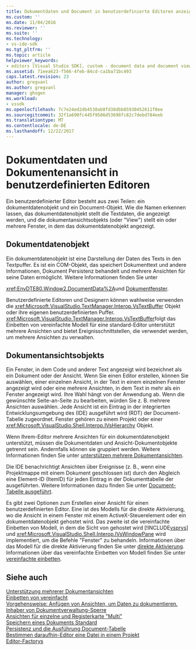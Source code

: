 ```yaml
---
title: Dokumentdaten und Document in benutzerdefinierte Editoren anzeigen | Microsoft Docs
ms.custom: ''
ms.date: 11/04/2016
ms.reviewer: ''
ms.suite: ''
ms.technology:
- vs-ide-sdk
ms.tgt_pltfrm: ''
ms.topic: article
helpviewer_keywords:
- editors [Visual Studio SDK], custom - document data and document view
ms.assetid: 71eea623-f566-4feb-84cd-ca1ba71bc493
caps.latest.revision: 23
author: gregvanl
ms.author: gregvanl
manager: ghogen
ms.workload:
- vssdk
ms.openlocfilehash: 7c7e24ed2db4538ab0fd38dbb85930452611f0ee
ms.sourcegitcommit: 32f1a690fc445f9586d53698fc82c7debd784eeb
ms.translationtype: MT
ms.contentlocale: de-DE
ms.lasthandoff: 12/22/2017
---
```

# <a name="document-data-and-document-view-in-custom-editors"></a>Dokumentdaten und Dokumentenansicht in benutzerdefinierten Editoren
Ein benutzerdefinierter Editor besteht aus zwei Teilen: ein dokumentdatenobjekt und ein Document-Objekt. Wie die Namen erkennen lassen, das dokumentdatenobjekt stellt die Textdaten, die angezeigt werden, und die dokumentansichtsobjekts (oder "View") stellt ein oder mehrere Fenster, in dem das dokumentdatenobjekt angezeigt.  
  
## <a name="document-data-object"></a>Dokumentdatenobjekt  
 Ein dokumentdatenobjekt ist eine Darstellung der Daten des Texts in den Textpuffer. Es ist ein COM-Objekt, das speichert Dokumenttext und andere Informationen, Dokument Persistenz behandelt und mehrere Ansichten für seine Daten ermöglicht. Weitere Informationen finden Sie unter  
  
 <xref:EnvDTE80.Window2.DocumentData%2A>und [Dokumentfenster](../extensibility/internals/document-windows.md).  
  
 Benutzerdefinierte Editoren und Designern können wahlweise verwenden die <xref:Microsoft.VisualStudio.TextManager.Interop.VsTextBuffer> Objekt oder ihre eigenen benutzerdefinierten Puffer. <xref:Microsoft.VisualStudio.TextManager.Interop.VsTextBuffer>folgt das Einbetten von vereinfachte Modell für eine standard-Editor unterstützt mehrere Ansichten und bietet Ereignisschnittstellen, die verwendet werden, um mehrere Ansichten zu verwalten.  
  
## <a name="document-view-object"></a>Dokumentansichtsobjekts  
 Ein Fenster, in dem Code und anderer Text angezeigt wird bezeichnet als ein Dokument oder der Ansicht. Wenn Sie einen Editor erstellen, können Sie auswählen, einer einzelnen Ansicht, in der Text in einem einzelnen Fenster angezeigt wird oder eine mehrere Ansichten, in dem Text in mehr als ein Fenster angezeigt wird. Ihre Wahl hängt von der Anwendung ab. Wenn die gewünschte Seite-an-Seite zu bearbeiten, würden Sie z. B. mehrere Ansichten auswählen. Jede Ansicht ist ein Eintrag in der integrierten Entwicklungsumgebung des (IDE) ausgeführt wird (RDT) der Document-Tabelle zugeordnet. Fenster gehören zu einem Projekt oder einer <xref:Microsoft.VisualStudio.Shell.Interop.IVsHierarchy> Objekt.  
  
 Wenn Ihrem-Editor mehrere Ansichten für ein dokumentdatenobjekt unterstützt, müssen die Dokumentdaten und Ansicht-Dokumentobjekte getrennt sein. Andernfalls können sie gruppiert werden. Weitere Informationen finden Sie unter [unterstützen mehrere Dokumentansichten](../extensibility/supporting-multiple-document-views.md).  
  
 Die IDE benachrichtigt Ansichten über Ereignisse (z. B., wenn eine Projektmappe mit einem Dokument geschlossen ist) durch den Abgleich eine Element-ID (ItemID) für jeden Eintrag in der Dokumenttabelle der ausgeführten. Weitere Informationen dazu finden Sie unter [Document-Tabelle ausgeführt](../extensibility/internals/running-document-table.md).  
  
 Es gibt zwei Optionen zum Erstellen einer Ansicht für einen benutzerdefinierten Editor. Eine ist des Modells für die direkte Aktivierung, wo die Ansicht in einem Fenster mit einem ActiveX-Steuerelement oder ein dokumentdatenobjekt gehostet wird. Das zweite ist die vereinfachte Einbetten von Modell, in dem die Sicht von gehostet wird [!INCLUDE[vsprvs](../code-quality/includes/vsprvs_md.md)] und <xref:Microsoft.VisualStudio.Shell.Interop.IVsWindowPane> wird implementiert, um die Befehle "Fenster" zu behandeln. Informationen über das Modell für die direkte Aktivierung finden Sie unter [direkte Aktivierung](../extensibility/in-place-activation.md). Informationen über das vereinfachte Einbetten von Modell finden Sie unter [vereinfachte einbetten](../extensibility/simplified-embedding.md).  
  
## <a name="see-also"></a>Siehe auch  
 [Unterstützung mehrerer Dokumentansichten](../extensibility/supporting-multiple-document-views.md)   
 [Einbetten von vereinfacht](../extensibility/simplified-embedding.md)   
 [Vorgehensweise: Anfügen von Ansichten, um Daten zu dokumentieren.](../extensibility/how-to-attach-views-to-document-data.md)   
 [Inhaber von Dokumentverwaltung-Sperre](../extensibility/document-lock-holder-management.md)   
 [Ansichten für einzelne und Registerkarte "Multi"](../extensibility/single-and-multi-tab-views.md)   
 [Speichern eines Dokuments Standard](../extensibility/internals/saving-a-standard-document.md)   
 [Persistenz und die Ausführung Document-Tabelle](../extensibility/internals/persistence-and-the-running-document-table.md)   
 [Bestimmen daraufhin-Editor eine Datei in einem Projekt](../extensibility/internals/determining-which-editor-opens-a-file-in-a-project.md)   
 [Editor-Factorys](../extensibility/editor-factories.md)